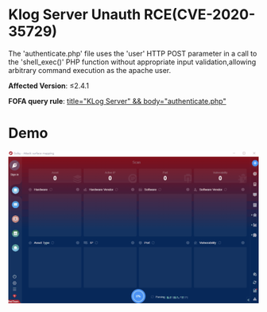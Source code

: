 # Klog Server Unauth RCE(CVE-2020-35729)

The 'authenticate.php' file uses the 'user' HTTP POST parameter in a call to the 'shell_exec()' PHP function without appropriate input validation,allowing arbitrary command execution as the apache user.

**Affected Version**:  ≤2.4.1

**FOFA query rule**: [title="KLog Server" && body="authenticate.php"](https://fofa.so/result?qbase64=dGl0bGU9IktMb2cgU2VydmVyIiYmYm9keT0iYXV0aGVudGljYXRlLnBocCI%3D)

# Demo

![](CVE_2020_35729.gif)